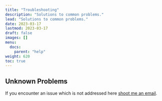 ```yaml
---
title: "Troubleshooting"
description: "Solutions to common problems."
lead: "Solutions to common problems."
date: 2023-03-17
lastmod: 2023-03-17
draft: false
images: []
menu: 
  docs:
    parent: "help"
weight: 620
toc: true
---
```


## Unknown Problems

If you encounter an issue which is not addressed here [shoot me an email](/contact/).